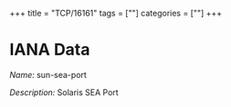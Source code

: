 +++
title = "TCP/16161"
tags = [""]
categories = [""]
+++

# IANA Data

_Name:_ sun-sea-port

_Description:_ Solaris SEA Port

